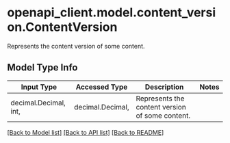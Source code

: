 # openapi_client.model.content_version.ContentVersion

Represents the content version of some content.

## Model Type Info
Input Type | Accessed Type | Description | Notes
------------ | ------------- | ------------- | -------------
decimal.Decimal, int,  | decimal.Decimal,  | Represents the content version of some content. | 

[[Back to Model list]](../../README.md#documentation-for-models) [[Back to API list]](../../README.md#documentation-for-api-endpoints) [[Back to README]](../../README.md)

